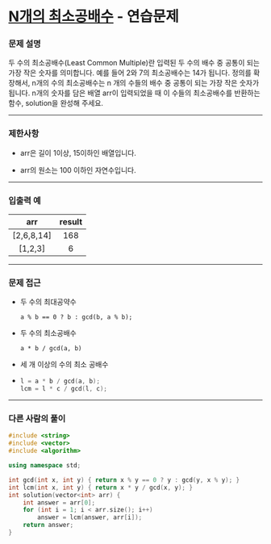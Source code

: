 # [N개의 최소공배수](https://programmers.co.kr/learn/courses/30/lessons/12953) - 연습문제

### 문제 설명

두 수의 최소공배수(Least Common Multiple)란 입력된 두 수의 배수 중 공통이 되는 가장 작은 숫자를 의미합니다. 예를 들어 2와 7의 최소공배수는 14가 됩니다. 정의를 확장해서, n개의 수의 최소공배수는 n 개의 수들의 배수 중 공통이 되는 가장 작은 숫자가 됩니다. n개의 숫자를 담은 배열 arr이 입력되었을 때 이 수들의 최소공배수를 반환하는 함수, solution을 완성해 주세요.

---

### 제한사항

  - arr은 길이 1이상, 15이하인 배열입니다.

  - arr의 원소는 100 이하인 자연수입니다.

---

### 입출력 예

|    arr     | result |
| :--------: | :----: |
| [2,6,8,14] |  168   |
|  [1,2,3]   |   6    |

---

### 문제 접근

  - 두 수의 최대공약수

    `a % b == 0 ? b : gcd(b, a % b);`
  
  - 두 수의 최소공배수

    `a * b / gcd(a, b)`

  - 세 개 이상의 수의 최소 공배수
  - 
    ```cpp
    l = a * b / gcd(a, b);
    lcm = l * c / gcd(l, c);    
    ```

---

### 다른 사람의 풀이

```cpp
#include <string>
#include <vector>
#include <algorithm>

using namespace std;

int gcd(int x, int y) { return x % y == 0 ? y : gcd(y, x % y); }
int lcm(int x, int y) { return x * y / gcd(x, y); }
int solution(vector<int> arr) {
    int answer = arr[0];
    for (int i = 1; i < arr.size(); i++)
        answer = lcm(answer, arr[i]);
    return answer;
}
```
